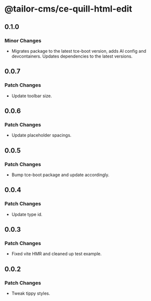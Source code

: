# @tailor-cms/ce-quill-html-edit

## 0.1.0

### Minor Changes

- Migrates package to the latest tce-boot version, adds AI config and devcontainers. Updates dependencies to the latest versions.

## 0.0.7

### Patch Changes

- Update toolbar size.

## 0.0.6

### Patch Changes

- Update placeholder spacings.

## 0.0.5

### Patch Changes

- Bump tce-boot package and update accordingly.

## 0.0.4

### Patch Changes

- Update type id.

## 0.0.3

### Patch Changes

- Fixed vite HMR and cleaned up test example.

## 0.0.2

### Patch Changes

- Tweak tippy styles.
